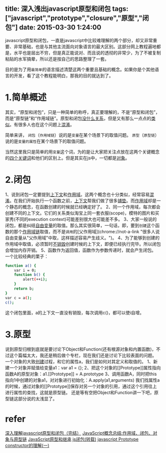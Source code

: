 title: 深入浅出javascript原型和闭包
tags: ["javascript","prototype","closure","原型","闭包"]
date: 2015-03-30 1:24:00
---
javascript原型和闭包，一直是javascript中比较难理解的两个部分，却又非常重要、非常基础，也是与其他主流面向对象语言的最大区别。这部分网上教程遍地都是，水平也是层出不穷，但是真正能说对、而且说的透彻的非常少，为了不被复制粘贴的水军搞晕，所以还是按自己的思路整理了一套。

<!-- more -->

目的是为了用`最简单`的语言描述清楚这两个重要且基础的概念。如果你是个其他语言的开发，看了这个教程能明白，那我的目的就达到了。


# 1.简单概述
其实，“原型和闭包”，只是一种简单的称呼，真正要理解的，不是“原型和闭包”，而是“原型链”和“作用域链”。原型和闭包[没什么关系](chrome://not-a-link "是因为他们说的不是一件事情")，但是又有那么一点点的[类似](chrome://not-a-link "是因为他们都是取值问题，在哪里取的问题。还有为了解释他们，引入的两个概念都有“链”一说，类似树形结构查找父节点")。有很多人也在这个问题上[混淆](http://stackoverflow.com/questions/27434357/scope-chain-look-up-vs-prototype-look-up-which-is-when)。

简单来讲，
`闭包`（`作用域链`）说的是`变量`在某个场景下的取值问题。
`原型`（`原型链`）说的是`变量的属性`在某个场景下的取值问题。

当然这里我只是简单的用`变量`这个词，为的是让大家把关注点放在这两个关键概念的[四个关键词](chrome://not-a-link "闭包->作用域链 & 原型->原型链")和他们的区别上。但是其实在js中，一切都是[对象](chrome://not-a-link "这里还有Object和Function的关系，稍后讨论")。

# 2.闭包
1、说到闭包一定要提到[上下文](chrome://not-a-link "执行上下文环境(execution context)，简称上下文，在执行的时候才确定。")和[作用域](chrome://not-a-link "作用域(scope)，函数创建时就确定了。")。这两个概念也十分类似，经常容易[混淆](chrome://not-a-link "作用域是静态的，上下文是动态的。")。在我们开始执行一个函数之前，[上下文](chrome://not-a-link "执行上下文环境(execution context)，简称上下文，在执行的时候才确定。")帮我们做了很多[铺垫](chrome://not-a-link "比如变量(函数表达式)的声明为undefined、赋值this、函数声明的赋值等等")。而[作用域](chrome://not-a-link "还包括作用域链")却是一个静态的概念，在函数创建的时候就已经确定好了。
2、同一个作用域，每次都会创建不同的上下文。它们的关系类似淘宝上同一套衣服(scope)，模特的图片和买家秀(不同的execution context)可能差别很大也可能差不多。
3、大家一般说的闭包，都是纠结[自由变量](chrome://not-a-link "在A作用域中使用的变量x，却没有在A作用域中声明（即在其他作用域中声明的），对于A作用域来说，x就是一个自由变量")的取值。那么其实很简单，一句话，即，要到`创建`这个函数的那个[作用域链](chrome://not-a-link "函数嵌套则产生作用域链，最里面的作用域如果找不到，可以到父一层的作用域取，其实在执行的时候这里应该是被保留的压栈的上下文")取值，而不是`调用`的[父作用域](chrome://not-a-link "很多人说自由变量从"父作用域"中取，这样描述容易产生歧义。")。
4、为了能够到创建的作用域中取值，必须暂时[不销毁](chrome://not-a-link "一般来说执行完毕后，gc会去销毁这部分内存")创建时候的上下文，即便已经执行完毕。所以闭包会增加内存开销。
5、函数作为返回值，函数作为参数传递时，就会产生闭包。
一个比较经典的栗子：
``` bash
function a() { 
    var i = 0; 
    function b() { 
        alert(++i); 
    } 
    return b; 
} 
var c = a(); 
c(); 
```
这个闭包里面，a的上下文一直没有销毁，每次调用c()，都可以使i自增。

# 3.原型
说到原型归根到底就是要讨论下Object和Function(还有根源对象和内置函数)，不过这个篇幅太大，我还是稍后做个专栏，现在我们还是讨论下比较表面的问题。
一个对象的大致[创建](chrome://not-a-link "这里指的是用new")过程，和它的属性a，我们是如何对其定义和取值的。
1、新建一个对象并赋值给变量a1：var a1 = {};
2、把这个对象的[[Prototype]]属性指向函数A的原型对象：a1.[[Prototype]] = A.prototype
3、调用函数A，同时把this指向1中创建的对象a1，对对象进行初始化：A.apply(a1,arguments)
我们找属性a的时候，通过对象的[[Prototype]]保存对另一个对象的引用，通过这个引用往上进行属性的查找，这就是原型链。
还是等有空把Object和Function讲一下吧，原型链这部分说的太浅显了。

# refer
[深入理解javascript原型和闭包（完结）](http://www.cnblogs.com/wangfupeng1988/p/3977924.html)
[JavaScript概念总结:作用域、闭包、对象与原型链](http://blog.csdn.net/zzulp/article/details/8144520)
[JavaScript原型和继承](http://blog.jobbole.com/19795/)
[js闭包(转载)](http://www.cnblogs.com/zhjjNo1/archive/2011/02/12/1951905.html)
[javascript Prototype constructor的理解(一)](http://blog.csdn.net/chunqiuwei/article/details/22092551)
